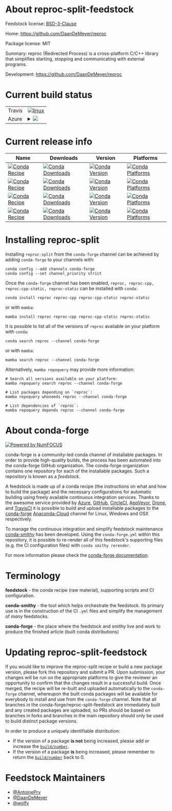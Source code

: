 About reproc-split-feedstock
============================

Feedstock license: [BSD-3-Clause](https://github.com/conda-forge/reproc-feedstock/blob/main/LICENSE.txt)

Home: https://github.com/DaanDeMeyer/reproc

Package license: MIT

Summary: reproc (Redirected Process) is a cross-platform C/C++ library that simplifies starting, stopping and communicating with external programs.

Development: https://github.com/DaanDeMeyer/reproc

Current build status
====================


<table><tr>
    <td>Travis</td>
    <td>
      <a href="https://app.travis-ci.com/conda-forge/reproc-feedstock">
        <img alt="linux" src="https://img.shields.io/travis/com/conda-forge/reproc-feedstock/main.svg?label=Linux">
      </a>
    </td>
  </tr>
    
  <tr>
    <td>Azure</td>
    <td>
      <details>
        <summary>
          <a href="https://dev.azure.com/conda-forge/feedstock-builds/_build/latest?definitionId=11103&branchName=main">
            <img src="https://dev.azure.com/conda-forge/feedstock-builds/_apis/build/status/reproc-feedstock?branchName=main">
          </a>
        </summary>
        <table>
          <thead><tr><th>Variant</th><th>Status</th></tr></thead>
          <tbody><tr>
              <td>linux_64</td>
              <td>
                <a href="https://dev.azure.com/conda-forge/feedstock-builds/_build/latest?definitionId=11103&branchName=main">
                  <img src="https://dev.azure.com/conda-forge/feedstock-builds/_apis/build/status/reproc-feedstock?branchName=main&jobName=linux&configuration=linux%20linux_64_" alt="variant">
                </a>
              </td>
            </tr><tr>
              <td>linux_aarch64</td>
              <td>
                <a href="https://dev.azure.com/conda-forge/feedstock-builds/_build/latest?definitionId=11103&branchName=main">
                  <img src="https://dev.azure.com/conda-forge/feedstock-builds/_apis/build/status/reproc-feedstock?branchName=main&jobName=linux&configuration=linux%20linux_aarch64_" alt="variant">
                </a>
              </td>
            </tr><tr>
              <td>linux_ppc64le</td>
              <td>
                <a href="https://dev.azure.com/conda-forge/feedstock-builds/_build/latest?definitionId=11103&branchName=main">
                  <img src="https://dev.azure.com/conda-forge/feedstock-builds/_apis/build/status/reproc-feedstock?branchName=main&jobName=linux&configuration=linux%20linux_ppc64le_" alt="variant">
                </a>
              </td>
            </tr><tr>
              <td>osx_64</td>
              <td>
                <a href="https://dev.azure.com/conda-forge/feedstock-builds/_build/latest?definitionId=11103&branchName=main">
                  <img src="https://dev.azure.com/conda-forge/feedstock-builds/_apis/build/status/reproc-feedstock?branchName=main&jobName=osx&configuration=osx%20osx_64_" alt="variant">
                </a>
              </td>
            </tr><tr>
              <td>osx_arm64</td>
              <td>
                <a href="https://dev.azure.com/conda-forge/feedstock-builds/_build/latest?definitionId=11103&branchName=main">
                  <img src="https://dev.azure.com/conda-forge/feedstock-builds/_apis/build/status/reproc-feedstock?branchName=main&jobName=osx&configuration=osx%20osx_arm64_" alt="variant">
                </a>
              </td>
            </tr><tr>
              <td>win_64</td>
              <td>
                <a href="https://dev.azure.com/conda-forge/feedstock-builds/_build/latest?definitionId=11103&branchName=main">
                  <img src="https://dev.azure.com/conda-forge/feedstock-builds/_apis/build/status/reproc-feedstock?branchName=main&jobName=win&configuration=win%20win_64_" alt="variant">
                </a>
              </td>
            </tr>
          </tbody>
        </table>
      </details>
    </td>
  </tr>
</table>

Current release info
====================

| Name | Downloads | Version | Platforms |
| --- | --- | --- | --- |
| [![Conda Recipe](https://img.shields.io/badge/recipe-reproc-green.svg)](https://anaconda.org/conda-forge/reproc) | [![Conda Downloads](https://img.shields.io/conda/dn/conda-forge/reproc.svg)](https://anaconda.org/conda-forge/reproc) | [![Conda Version](https://img.shields.io/conda/vn/conda-forge/reproc.svg)](https://anaconda.org/conda-forge/reproc) | [![Conda Platforms](https://img.shields.io/conda/pn/conda-forge/reproc.svg)](https://anaconda.org/conda-forge/reproc) |
| [![Conda Recipe](https://img.shields.io/badge/recipe-reproc--cpp-green.svg)](https://anaconda.org/conda-forge/reproc-cpp) | [![Conda Downloads](https://img.shields.io/conda/dn/conda-forge/reproc-cpp.svg)](https://anaconda.org/conda-forge/reproc-cpp) | [![Conda Version](https://img.shields.io/conda/vn/conda-forge/reproc-cpp.svg)](https://anaconda.org/conda-forge/reproc-cpp) | [![Conda Platforms](https://img.shields.io/conda/pn/conda-forge/reproc-cpp.svg)](https://anaconda.org/conda-forge/reproc-cpp) |
| [![Conda Recipe](https://img.shields.io/badge/recipe-reproc--cpp--static-green.svg)](https://anaconda.org/conda-forge/reproc-cpp-static) | [![Conda Downloads](https://img.shields.io/conda/dn/conda-forge/reproc-cpp-static.svg)](https://anaconda.org/conda-forge/reproc-cpp-static) | [![Conda Version](https://img.shields.io/conda/vn/conda-forge/reproc-cpp-static.svg)](https://anaconda.org/conda-forge/reproc-cpp-static) | [![Conda Platforms](https://img.shields.io/conda/pn/conda-forge/reproc-cpp-static.svg)](https://anaconda.org/conda-forge/reproc-cpp-static) |
| [![Conda Recipe](https://img.shields.io/badge/recipe-reproc--static-green.svg)](https://anaconda.org/conda-forge/reproc-static) | [![Conda Downloads](https://img.shields.io/conda/dn/conda-forge/reproc-static.svg)](https://anaconda.org/conda-forge/reproc-static) | [![Conda Version](https://img.shields.io/conda/vn/conda-forge/reproc-static.svg)](https://anaconda.org/conda-forge/reproc-static) | [![Conda Platforms](https://img.shields.io/conda/pn/conda-forge/reproc-static.svg)](https://anaconda.org/conda-forge/reproc-static) |

Installing reproc-split
=======================

Installing `reproc-split` from the `conda-forge` channel can be achieved by adding `conda-forge` to your channels with:

```
conda config --add channels conda-forge
conda config --set channel_priority strict
```

Once the `conda-forge` channel has been enabled, `reproc, reproc-cpp, reproc-cpp-static, reproc-static` can be installed with `conda`:

```
conda install reproc reproc-cpp reproc-cpp-static reproc-static
```

or with `mamba`:

```
mamba install reproc reproc-cpp reproc-cpp-static reproc-static
```

It is possible to list all of the versions of `reproc` available on your platform with `conda`:

```
conda search reproc --channel conda-forge
```

or with `mamba`:

```
mamba search reproc --channel conda-forge
```

Alternatively, `mamba repoquery` may provide more information:

```
# Search all versions available on your platform:
mamba repoquery search reproc --channel conda-forge

# List packages depending on `reproc`:
mamba repoquery whoneeds reproc --channel conda-forge

# List dependencies of `reproc`:
mamba repoquery depends reproc --channel conda-forge
```


About conda-forge
=================

[![Powered by
NumFOCUS](https://img.shields.io/badge/powered%20by-NumFOCUS-orange.svg?style=flat&colorA=E1523D&colorB=007D8A)](https://numfocus.org)

conda-forge is a community-led conda channel of installable packages.
In order to provide high-quality builds, the process has been automated into the
conda-forge GitHub organization. The conda-forge organization contains one repository
for each of the installable packages. Such a repository is known as a *feedstock*.

A feedstock is made up of a conda recipe (the instructions on what and how to build
the package) and the necessary configurations for automatic building using freely
available continuous integration services. Thanks to the awesome service provided by
[Azure](https://azure.microsoft.com/en-us/services/devops/), [GitHub](https://github.com/),
[CircleCI](https://circleci.com/), [AppVeyor](https://www.appveyor.com/),
[Drone](https://cloud.drone.io/welcome), and [TravisCI](https://travis-ci.com/)
it is possible to build and upload installable packages to the
[conda-forge](https://anaconda.org/conda-forge) [Anaconda-Cloud](https://anaconda.org/)
channel for Linux, Windows and OSX respectively.

To manage the continuous integration and simplify feedstock maintenance
[conda-smithy](https://github.com/conda-forge/conda-smithy) has been developed.
Using the ``conda-forge.yml`` within this repository, it is possible to re-render all of
this feedstock's supporting files (e.g. the CI configuration files) with ``conda smithy rerender``.

For more information please check the [conda-forge documentation](https://conda-forge.org/docs/).

Terminology
===========

**feedstock** - the conda recipe (raw material), supporting scripts and CI configuration.

**conda-smithy** - the tool which helps orchestrate the feedstock.
                   Its primary use is in the construction of the CI ``.yml`` files
                   and simplify the management of *many* feedstocks.

**conda-forge** - the place where the feedstock and smithy live and work to
                  produce the finished article (built conda distributions)


Updating reproc-split-feedstock
===============================

If you would like to improve the reproc-split recipe or build a new
package version, please fork this repository and submit a PR. Upon submission,
your changes will be run on the appropriate platforms to give the reviewer an
opportunity to confirm that the changes result in a successful build. Once
merged, the recipe will be re-built and uploaded automatically to the
`conda-forge` channel, whereupon the built conda packages will be available for
everybody to install and use from the `conda-forge` channel.
Note that all branches in the conda-forge/reproc-split-feedstock are
immediately built and any created packages are uploaded, so PRs should be based
on branches in forks and branches in the main repository should only be used to
build distinct package versions.

In order to produce a uniquely identifiable distribution:
 * If the version of a package **is not** being increased, please add or increase
   the [``build/number``](https://docs.conda.io/projects/conda-build/en/latest/resources/define-metadata.html#build-number-and-string).
 * If the version of a package **is** being increased, please remember to return
   the [``build/number``](https://docs.conda.io/projects/conda-build/en/latest/resources/define-metadata.html#build-number-and-string)
   back to 0.

Feedstock Maintainers
=====================

* [@AntoinePrv](https://github.com/AntoinePrv/)
* [@DaanDeMeyer](https://github.com/DaanDeMeyer/)
* [@wolfv](https://github.com/wolfv/)

